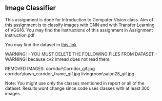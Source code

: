 ## Image Classifier

This assignment is done for Introduction to Computer Vision class.
Aim of this assignment is to classify images with CNN and with Transfer Learning of VGG16.
You may find the instructions of this assignment in Assignment Instruction.pdf.

You may find the dataset in [this link](https://www.kaggle.com/datasets/itsahmad/indoor-scenes-cvpr-2019)

WARNING! - YOU MUST DELETE THE FOLLOWING FILES FROM DATASET - WARNING!
because cv2 imread does not read them.

REMOVED IMAGES:
	corridor\Corridor_gif.jpg
	corridor\down_corridor_frame_gif.jpg
	livingroom\salon28_gif.jpg

Note: You might use only the classes mentioned in report or all of the dataset. Results
wont change since code uses classes with at least 300 images.

